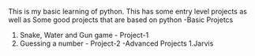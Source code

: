 This is my basic learning of python.
This has some entry level projects as well as Some good projects that are based on python
-Basic Projetcs
  1. Snake, Water and Gun game - Project-1
  2. Guessing a number - Project-2
-Advanced Projects
  1.Jarvis
